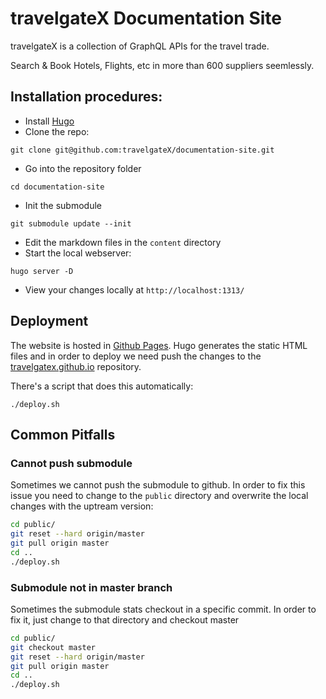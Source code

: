 # travelgateX Documentation Site

travelgateX is a collection of GraphQL APIs for the travel trade.

Search & Book Hotels, Flights, etc in more than 600 suppliers seemlessly.

## Installation procedures:

- Install [Hugo](https://gohugo.io/)
- Clone the repo:

`git clone git@github.com:travelgateX/documentation-site.git`

- Go into the repository folder

`cd documentation-site`

- Init the submodule

`git submodule update --init`

- Edit the markdown files in the `content` directory
- Start the local webserver:

`hugo server -D`

- View your changes locally at `http://localhost:1313/`

## Deployment

The website is hosted in [Github Pages](https://pages.github.com/).
Hugo generates the static HTML files and in order to deploy we need push the changes to the [travelgatex.github.io](https://github.com/travelgateX/travelgatex.github.io) repository.

There's a script that does this automatically:

`./deploy.sh`

## Common Pitfalls

### Cannot push submodule

Sometimes we cannot push the submodule to github. In order to fix this issue you need to change to the `public` directory and overwrite the local changes with the uptream version:

```bash
cd public/
git reset --hard origin/master
git pull origin master
cd ..
./deploy.sh
```

### Submodule not in master branch

Sometimes the submodule stats checkout in a specific commit. In order to fix it, just change to that directory and checkout master

```bash
cd public/
git checkout master
git reset --hard origin/master
git pull origin master
cd ..
./deploy.sh
```
